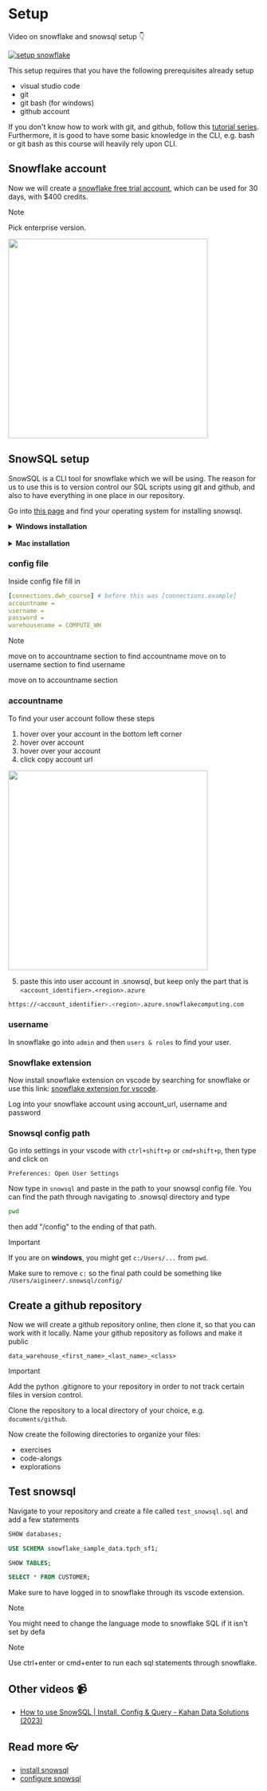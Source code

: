 # Setup

Video on snowflake and snowsql setup :point_down:

[![setup snowflake](https://github.com/kokchun/assets/blob/main/data_warehouse/setup_snowflake_video.png?raw=true)](https://www.youtube.com/watch?v=i454nHjdMAc)

This setup requires that you have the following prerequisites already setup

- visual studio code
- git
- git bash (for windows)
- github account

If you don't know how to work with git, and github, follow this [tutorial series](https://www.youtube.com/watch?v=3RjQznt-8kE&list=PL4cUxeGkcC9goXbgTDQ0n_4TBzOO0ocPR). Furthermore, it is good to have some basic knowledge in the CLI, e.g. bash or git bash as this course will heavily rely upon CLI.

## Snowflake account

Now we will create a [snowflake free trial account](https://signup.snowflake.com/), which can be used for 30 days, with $400 credits.

> [!NOTE]
> Pick enterprise version.

<img width = "400" src="https://github.com/kokchun/assets/blob/025ae8622a25d5522d11b21108f52f1df9388ea2/data_warehouse/snowflake_free_trial.png?raw=true"/>

<!-- TODO: navigation of snowsight -->

## SnowSQL setup

SnowSQL is a CLI tool for snowflake which we will be using. The reason for us to use this is to version control our SQL scripts using git and github, and also to have everything in one place in our repository.

Go into [this page](https://developers.snowflake.com/snowsql/) and find your operating system for installing snowsql.

<details> <summary> <b>Windows installation</b></summary>

After you've installed snowsql for windows, go into git bash and try out the following command

```bash
snowsql -v
```

It works if you get back a version number. Also try

```bash
snowsql
```

to see some of the options. Now navigate to the .snowsql directory, it should be installed here `/c/Users/<your_user>/.snowsql`. You can navigate there using `cd` and then do

```bash
code config
```

if you have configured the `code` before. Otherwise just open it in notepad using

```bash
notepad config
```

</details>

</br>

<details> 
<summary> <b>Mac installation</b></summary>
    
Either use the isntallation package provided above or use homebrew.

If using homebrew type in this command in mac terminal

```bash
brew install --cask snowflake-snowsql
```

Try the command in mac terminal

```bash
snowsql -v
```

It works if you get back a version number. Also try

```bash
snowsql
```

If it doesn't work you need to configure an alias to snowsql

1. Open (or create, if missing) the ~/.zshrc file.

2. Add the following line:

```bash
alias snowsql=/Applications/SnowSQL.app/Contents/MacOS/snowsql
```

3. Save the file.

4. Retry the commands above to see if snowsql is working.

Now go into your terminal and navigate to `.snowsql` folder

```bash
cd ~/.snowsql
```

Open config file with `code config` if you have `code` configured on your mac otherwise use `open config` to open it in a text editor.

</details>

### config file

Inside config file fill in

```yaml
[connections.dwh_course] # before this was [connections.example]
accountname =
username =
password =
warehousename = COMPUTE_WH
```

> [!NOTE]
> move on to accountname section to find accountname
> move on to username section to find username

move on to accountname section

### accountname

To find your user account follow these steps

1. hover over your account in the bottom left corner
2. hover over account
3. hover over your account
4. click copy account url

<img src="https://github.com/kokchun/assets/blob/d4f34adc4bdec64666ba01d23b309ccd97dfcfeb/data_warehouse/account_url.png?raw=true" width=400/>

5. paste this into user account in .snowsql, but keep only the part that is `<account_identifier>.<region>.azure`

```bash
https://<account_identifier>.<region>.azure.snowflakecomputing.com
```

### username

In snowflake go into `admin` and then `users & roles` to find your user.

### Snowflake extension

Now install snowflake extension on vscode by searching for snowflake or use this link: [snowflake extension for vscode](https://marketplace.visualstudio.com/items?itemName=snowflake.snowflake-vsc).

Log into your snowflake account using account_url, username and password

### Snowsql config path

Go into settings in your vscode with `ctrl+shift+p` or `cmd+shift+p`, then type and click on

```
Preferences: Open User Settings
```

Now type in `snowsql` and paste in the path to your snowsql config file. You can find the path through navigating to .snowsql directory and type

```bash
pwd 
```

then add "/config" to the ending of that path. 

> [!IMPORTANT]
> If you are on **windows**, you might get `c:/Users/...` from `pwd`.
>  
> Make sure to remove `c:` so the final path could be something like `/Users/aigineer/.snowsql/config/` 

## Create a github repository

Now we will create a github repository online, then clone it, so that you can work with it locally. Name your github repository as follows and make it public

```
data_warehouse_<first_name>_<last_name>_<class>
```

> [!IMPORTANT]
> Add the python .gitignore to your repository in order to not track certain files in version control.

Clone the repository to a local directory of your choice, e.g. `documents/github`.

Now create the following directories to organize your files: 

- exercises 
- code-alongs
- explorations

## Test snowsql

Navigate to your repository and create a file called `test_snowsql.sql` and add a few statements 

```sql
SHOW databases;

USE SCHEMA snowflake_sample_data.tpch_sf1;

SHOW TABLES;

SELECT * FROM CUSTOMER;
```

Make sure to have logged in to snowflake through its vscode extension. 

> [!NOTE]
> You might need to change the language mode to snowflake SQL if it isn't set by defa

> [!NOTE]
> Use ctrl+enter or cmd+enter to run each sql statements through snowflake.


## Other videos :video_camera:

- [How to use SnowSQL | Install, Config & Query - Kahan Data Solutions (2023)](https://www.youtube.com/watch?v=ogg9SLBRZ9A)


## Read more :eyeglasses:

- [install snowsql](https://docs.snowflake.com/en/user-guide/snowsql-install-config)  
- [configure snowsql](https://docs.snowflake.com/en/user-guide/snowsql-config)
